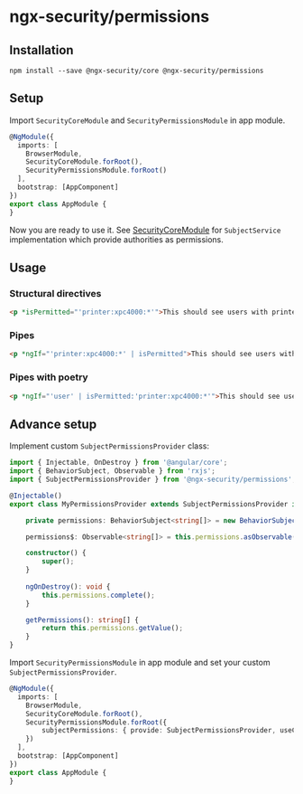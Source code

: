 # ngx-security/permissions

## Installation

```shell script
npm install --save @ngx-security/core @ngx-security/permissions
```

## Setup

Import `SecurityCoreModule` and `SecurityPermissionsModule` in app module.

```typescript
@NgModule({
  imports: [
    BrowserModule,
    SecurityCoreModule.forRoot(),
    SecurityPermissionsModule.forRoot()
  ],
  bootstrap: [AppComponent]
})
export class AppModule {
}
```

Now you are ready to use it. See [SecurityCoreModule](https://github.com/xbranch/ngx-security/tree/develop/projects/core) for `SubjectService` implementation which provide authorities as permissions.

## Usage

### Structural directives
```html
<p *isPermitted="'printer:xpc4000:*'">This should see users with printer:xpc4000:*</p>
```

### Pipes
```html
<p *ngIf="'printer:xpc4000:*' | isPermitted">This should see users with printer:xpc4000:*</p>
```

### Pipes with poetry
```html
<p *ngIf="'user' | isPermitted:'printer:xpc4000:*'">This should see users with printer:xpc4000:*</p>`
```


## Advance setup

Implement custom `SubjectPermissionsProvider` class:

```typescript
import { Injectable, OnDestroy } from '@angular/core';
import { BehaviorSubject, Observable } from 'rxjs';
import { SubjectPermissionsProvider } from '@ngx-security/permissions';

@Injectable()
export class MyPermissionsProvider extends SubjectPermissionsProvider implements OnDestroy {

    private permissions: BehaviorSubject<string[]> = new BehaviorSubject(['printer:xpc5000:print', 'printer:xpc4000:*', 'nas:timeCapsule,fritzbox:read']);

    permissions$: Observable<string[]> = this.permissions.asObservable();

    constructor() {
        super();
    }
    
    ngOnDestroy(): void {
        this.permissions.complete(); 
    }

    getPermissions(): string[] {
        return this.permissions.getValue();
    }
}
```

Import `SecurityPermissionsModule` in app module and set your custom `SubjectPermissionsProvider`.

```typescript
@NgModule({
  imports: [
    BrowserModule,
    SecurityCoreModule.forRoot(),
    SecurityPermissionsModule.forRoot({
        subjectPermissions: { provide: SubjectPermissionsProvider, useClass: MyPermissionsProvider }
    })
  ],
  bootstrap: [AppComponent]
})
export class AppModule {
}
```
